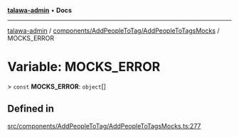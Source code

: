 [**talawa-admin**](../../../../README.md) • **Docs**

***

[talawa-admin](../../../../modules.md) / [components/AddPeopleToTag/AddPeopleToTagsMocks](../README.md) / MOCKS\_ERROR

# Variable: MOCKS\_ERROR

\> `const` **MOCKS\_ERROR**: `object`[]

## Defined in

[src/components/AddPeopleToTag/AddPeopleToTagsMocks.ts:277](https://github.com/PalisadoesFoundation/talawa-admin/blob/4bef0939e3fab4672bfd3599312195b8557e01a3/src/components/AddPeopleToTag/AddPeopleToTagsMocks.ts#L277)
